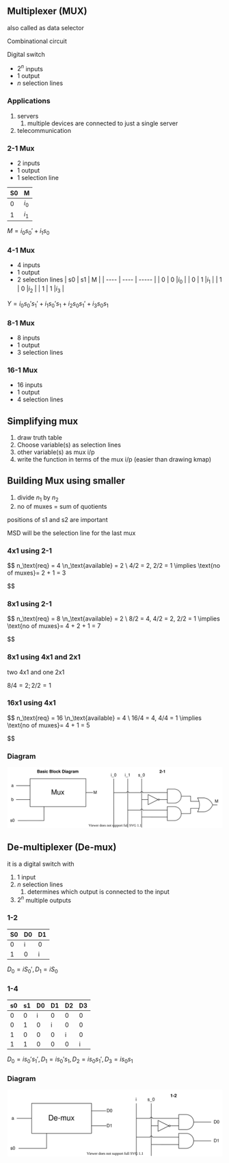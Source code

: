 ## Multiplexer (MUX)

also called as data selector

Combinational circuit

Digital switch

- $2^n$ inputs
- 1 output
- $n$ selection lines

### Applications

1. servers
   1. multiple devices are connected to just a single server
2. telecommunication

### 2-1 Mux

- 2 inputs 
- 1 output
- 1 selection line

| S0   | M     |
| ---- | ----- |
| 0    |$i_0$ |
| 1    |$i_1$ |

$M = i_0 {s_0}' + i_1 s_0$

### 4-1 Mux

- 4 inputs
- 1 output
- 2 selection lines
| s0   | s1   | M     |
| ---- | ---- | ----- |
| 0    | 0    |$i_0$ |
| 0    | 1    |$i_1$ |
| 1    | 0    |$i_2$ |
| 1    | 1    |$i_3$ |

$Y = i_0 {s_0}' {s_1}' + i_1 {s_0}' s_1 + i_2 s_0 {s_1}' + i_3 s_0 s_1$

### 8-1 Mux

- 8 inputs
- 1 output
- 3 selection lines

### 16-1 Mux

- 16 inputs
- 1 output
- 4 selection lines

## Simplifying mux

1. draw truth table
2. Choose variable(s) as selection lines
3. other variable(s) as mux i/p
4. write the function in terms of the mux i/p
   (easier than drawing kmap)

## Building Mux using smaller

1. divide $n_1$ by $n_2$
2. no of muxes = sum of quotients

positions of s1 and s2 are important

MSD will be the selection line for the last mux

### 4x1 using 2-1

$$
n_\text{req} = 4 \\n_\text{available} = 2 \\
4/2 = 2, 2/2 = 1 \implies \text{no of muxes}= 2 + 1 = 3

$$

### 8x1 using 2-1

$$
n_\text{req} = 8 \\n_\text{available} = 2 \\
8/2 = 4, 4/2 = 2, 2/2 = 1 \implies \text{no of muxes}= 4 + 2 + 1 = 7

$$

### 8x1 using 4x1 and 2x1

two 4x1 and one 2x1

$8/4 = 2; 2/2 = 1$

### 16x1 using 4x1

$$
n_\text{req} = 16 \\n_\text{available} = 4 \\
16/4 = 4, 4/4 = 1 \implies \text{no of muxes}= 4 + 1 = 5

$$

### Diagram

![mux](img/mux.svg)

## De-multiplexer (De-mux)

it is a digital switch with

1. 1 input
2. $n$ selection lines
   1. determines which output is connected to the input
3. $2^n$ multiple outputs

### 1-2

| S0   | D0   | D1   |
| ---- | ---- | ---- |
| 0    | i    | 0    |
| 1    | 0    | i    |

$D_0 = i {S_0}', D_1 = iS_0$

### 1-4

| s0   | s1   | D0   | D1   | D2   | D3   |
| ---- | ---- | ---- | ---- | ---- | ---- |
| 0    | 0    | i    | 0    | 0    | 0    |
| 0    | 1    | 0    | i    | 0    | 0    |
| 1    | 0    | 0    | 0    | i    | 0    |
| 1    | 1    | 0    | 0    | 0    | i    |

$D_0 = i {s_0}'{s_1}', D_1 = i{s_0}'s_1, D_2 = i s_0 {s_1}', D_3 = i s_0 s_1$

### Diagram

![demux](img/demux.svg)

